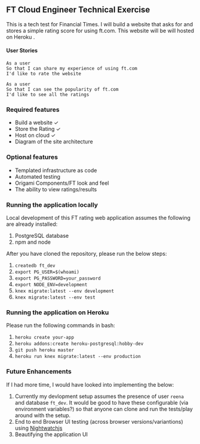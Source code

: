 ## FT Cloud Engineer Technical Exercise

This is a tech test for Financial Times. I will build a website that asks for and stores a simple rating score for using ft.com. This website will be will hosted on Heroku .

#### User Stories
```
As a user
So that I can share my experience of using ft.com
I'd like to rate the website

As a user
So that I can see the popularity of ft.com
I'd like to see all the ratings
```

### Required features

* Build a website ✓
* Store the Rating ✓
* Host on cloud ✓
* Diagram of the site architecture

### Optional features

* Templated infrastructure as code
* Automated testing
* Origami Components/FT look and feel
* The ability to view ratings/results

### Running the application locally

Local development of this FT rating web application assumes the following are already installed:

1. PostgreSQL database
2. npm and node

After you have cloned the repository, please run the below steps:

1. `createdb ft_dev`
2. `export PG_USER=$(whoami)`
3. `export PG_PASSWORD=your_password`
4. `export NODE_ENV=development`
5. `knex migrate:latest --env development`
6. `knex migrate:latest --env test`

### Running the application on Heroku

Please run the following commands in bash:

1. `heroku create your-app`
2. `heroku addons:create heroku-postgresql:hobby-dev`
3. `git push heroku master`
4. `heroku run knex migrate:latest --env production`

### Future Enhancements

If I had more time, I would have looked into implementing the below:

1. Currently my devlopment setup assumes the presence of user `reena` and database `ft_dev`. It would be good to have these configurable (via environment variables?) so that anyone can clone and run the tests/play around with the setup.
2. End to end Browser UI testing (across browser versions/variantions) using [Nightwatchjs](http://nightwatchjs.org/)
3. Beautifying the application UI